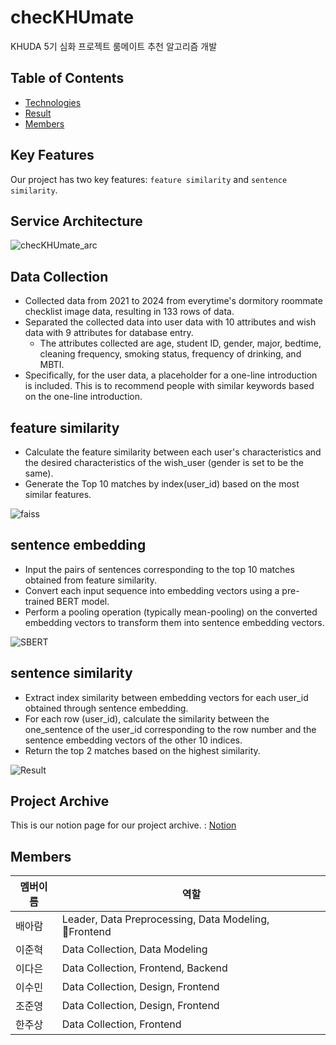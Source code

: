 # checKHUmate
KHUDA 5기 심화 프로젝트 룸메이트 추천 알고리즘 개발

## Table of Contents
* [Technologies](#technologies)
* [Result](#Result)
* [Members](#Members)


## Key Features
Our project has two key features: `feature similarity` and `sentence similarity`.

## Service Architecture
![checKHUmate_arc](https://github.com/ChecKHUMate/Demo_ChecKHUMate/assets/122276734/66944f50-c6fa-4d2d-a8ce-d9de28693107)

## Data Collection
- Collected data from 2021 to 2024 from everytime's dormitory roommate checklist image data, resulting in 133 rows of data.
- Separated the collected data into user data with 10 attributes and wish data with 9 attributes for database entry.
    - The attributes collected are age, student ID, gender, major, bedtime, cleaning frequency, smoking status, frequency of drinking, and MBTI.
- Specifically, for the user data, a placeholder for a one-line introduction is included. This is to recommend people with similar keywords based on the one-line introduction.


## feature similarity

- Calculate the feature similarity between each user's characteristics and the desired characteristics of the wish_user (gender is set to be the same).
- Generate the Top 10 matches by index(user_id) based on the most similar features.

![faiss](https://github.com/ChecKHUMate/Demo_ChecKHUMate/assets/122276734/c445b85f-2728-4710-8b01-6c2e39aa5f8d)



## sentence embedding

- Input the pairs of sentences corresponding to the top 10 matches obtained from feature similarity.
- Convert each input sequence into embedding vectors using a pre-trained BERT model.
- Perform a pooling operation (typically mean-pooling) on the converted embedding vectors to transform them into sentence embedding vectors.

![SBERT](https://github.com/ChecKHUMate/Demo_ChecKHUMate/assets/122276734/7daf16a4-f8de-48e1-b68b-fd6f80dc0f63)

## sentence similarity

- Extract index similarity between embedding vectors for each user_id obtained through sentence embedding.
- For each row (user_id), calculate the similarity between the one_sentence of the user_id corresponding to the row number and the sentence embedding vectors of the other 10 indices.
- Return the top 2 matches based on the highest similarity.

![Result](https://github.com/ChecKHUMate/Demo_ChecKHUMate/assets/122276734/380c2f4c-f12d-4ec7-95cd-9166691ea9e7)


## Project Archive
This is our notion page for our project archive. : 
[Notion](https://baram1ng.notion.site/KHUDA-RecSys-5ea8676b7294402e81dc92cce990556d?pvs=4)

## Members
|멤버이름|역할|
|------|---|
|배아람|Leader, Data Preprocessing, Data Modeling, Frontend|
|이준혁|Data Collection, Data Modeling|
|이다은|Data Collection, Frontend, Backend|
|이수민|Data Collection, Design, Frontend|
|조준영|Data Collection, Design, Frontend|
|한주상|Data Collection, Frontend|
